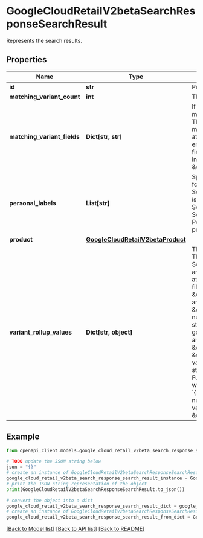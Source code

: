 # GoogleCloudRetailV2betaSearchResponseSearchResult

Represents the search results.

## Properties

Name | Type | Description | Notes
------------ | ------------- | ------------- | -------------
**id** | **str** | Product.id of the searched Product. | [optional] 
**matching_variant_count** | **int** | The count of matched variant Products. | [optional] 
**matching_variant_fields** | **Dict[str, str]** | If a variant Product matches the search query, this map indicates which Product fields are matched. The key is the Product.name, the value is a field mask of the matched Product fields. If matched attributes cannot be determined, this map will be empty. For example, a key \&quot;sku1\&quot; with field mask \&quot;products.color_info\&quot; indicates there is a match between \&quot;sku1\&quot; ColorInfo and the query. | [optional] 
**personal_labels** | **List[str]** | Specifies previous events related to this product for this user based on UserEvent with same SearchRequest.visitor_id or UserInfo.user_id. This is set only when SearchRequest.PersonalizationSpec.mode is SearchRequest.PersonalizationSpec.Mode.AUTO. Possible values: * &#x60;purchased&#x60;: Indicates that this product has been purchased before. | [optional] 
**product** | [**GoogleCloudRetailV2betaProduct**](GoogleCloudRetailV2betaProduct.md) |  | [optional] 
**variant_rollup_values** | **Dict[str, object]** | The rollup matching variant Product attributes. The key is one of the SearchRequest.variant_rollup_keys. The values are the merged and de-duplicated Product attributes. Notice that the rollup values are respect filter. For example, when filtering by \&quot;colorFamilies:ANY(\\\&quot;red\\\&quot;)\&quot; and rollup \&quot;colorFamilies\&quot;, only \&quot;red\&quot; is returned. For textual and numerical attributes, the rollup values is a list of string or double values with type google.protobuf.ListValue. For example, if there are two variants with colors \&quot;red\&quot; and \&quot;blue\&quot;, the rollup values are { key: \&quot;colorFamilies\&quot; value { list_value { values { string_value: \&quot;red\&quot; } values { string_value: \&quot;blue\&quot; } } } } For FulfillmentInfo, the rollup values is a double value with type google.protobuf.Value. For example, &#x60;{key: \&quot;pickupInStore.store1\&quot; value { number_value: 10 }}&#x60; means a there are 10 variants in this product are available in the store \&quot;store1\&quot;. | [optional] 

## Example

```python
from openapi_client.models.google_cloud_retail_v2beta_search_response_search_result import GoogleCloudRetailV2betaSearchResponseSearchResult

# TODO update the JSON string below
json = "{}"
# create an instance of GoogleCloudRetailV2betaSearchResponseSearchResult from a JSON string
google_cloud_retail_v2beta_search_response_search_result_instance = GoogleCloudRetailV2betaSearchResponseSearchResult.from_json(json)
# print the JSON string representation of the object
print(GoogleCloudRetailV2betaSearchResponseSearchResult.to_json())

# convert the object into a dict
google_cloud_retail_v2beta_search_response_search_result_dict = google_cloud_retail_v2beta_search_response_search_result_instance.to_dict()
# create an instance of GoogleCloudRetailV2betaSearchResponseSearchResult from a dict
google_cloud_retail_v2beta_search_response_search_result_from_dict = GoogleCloudRetailV2betaSearchResponseSearchResult.from_dict(google_cloud_retail_v2beta_search_response_search_result_dict)
```
[[Back to Model list]](../README.md#documentation-for-models) [[Back to API list]](../README.md#documentation-for-api-endpoints) [[Back to README]](../README.md)


